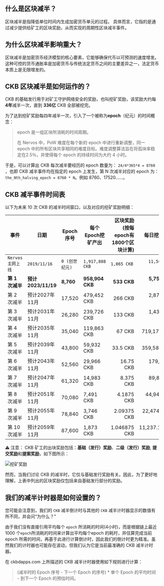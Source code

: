 ## 什么是区块减半？
区块减半是指降低单位时间内生成加密货币单元的过程。 具体而言，它指的是通过减少提供给矿工的区块奖励，从而实现的周期性区块减半事件。

## 为什么区块减半影响重大？
区块减半是加密货币经济模型的核心要素，它能够确保代币以可预测的速度增发。 这种可控的货币通胀率是加密货币与传统法定货币之间的主要差异之一，法定货币本质上是无限增发的。

## CKB 区块减半是如何运作的？

CKB 的基础发行用于对矿工守护网络安全的奖励，也叫挖矿奖励，该奖励大约每**4年**减半一次，直到 **336亿** CKB 全部被挖完。

为了达到挖矿奖励每四年减半一次，引入了一个被称为**epoch**（纪元）的时间概念：

>epoch 是一组区块所消耗的时间周期。
>
>在 Nervos 中，PoW 难度在每个新的 epoch 中进行重新调整，同一 epoch 中的所有区块共享相同的难度目标。难度调整算法旨在将孤块率稳定在2.5％，并使得每个 epoch 的持续时间为大约 4 小时。

于是，可以计算出 CKB 每次减半要经历的 epoch 数量为： `24/4*365*4 = 8760 `，也即 CKB 减半事件均在指定的 epoch 上发生，第 N 次减半对应的 epoch 为：
`the_Nth_halving_epoch = 8760 * N`。例如 8760、17520……。

## CKB 减半事件时间表

以下为未来 10 次 CKB 的减半时间窗口，以及对应的挖矿奖励明细：


|事件              |日期                  |Epoch序号     |每个Epoch挖矿产出     |区块奖励(按每epoch有1800个区块计算)|每日挖矿产出  |这期间累计挖矿产出|
|-------------------|----------------------|------------------|-----------------|------------------:|------------------:|---------------------------:|
|`Nervos 主网上线`    |`2019/11/16`      |`0 (创世纪元)` |`1,917,808 CKB`    |`1,065 CKB `         |`11,506,849 CKB`     |`16,800,000,000 CKB`          |
|**第 1 次减半**  |**预计2023/11/19**|**8,760**     |**958,904 CKB**  |**533 CKB**        |**5,753,424 CKB**  |**8,400,000,000 CKB**       |
|第 2 次减半     |预计2027年11月|17,520            |479,452 CKB      |266 CKB            |2,876,712 CKB      |4,200,000,000 CKB           |
|第 3 次减半        |预计2031年11月|26,280            |239,726 CKB      |133 CKB            |1,438,356 CKB      |2,100,000,000 CKB           |
|第 4 次减半        |预计2035年11月|35,040            |119,863 CKB      |67 CKB             |719,178 CKB        |1,050,000,000 CKB           |
|第 5 次减半         |预计2039年11月|43,800            |59,932 CKB       |33.5 CKB        |359,589 CKB    |525,000,000 CKB             |
|第 6 次减半         |预计2043年11月|52,560            |29,966 CKB       |16.75 CKB        |179,794.5 CKB    |262,500,000 CKB             |
|第 7 次减半         |预计2047年11月|61,320            |14,983 CKB       |8.375 CKB         |89,897.25 CKB    |131,250,000 CKB             |
|第 8 次减半         |预计2051年11月|70,080            |7,491 CKB        |4.1875 CKB         |44,948.625 CKB     |65,625,000 CKB              |
|第 9 次减半         |预计2055年11月|78,840            |3,746 CKB        |2.09375 CKB         |22,474.3125 CKB     |32,812,500 CKB              |
|第 10 次减半       |预计2059年11月|87,600            |1,873 CKB        |1.046875 CKB         |11,237.15625 CKB     |16,406,250 CKB              |


⚠️ 注意： CKB 矿工的出块奖励包括：**基础（发行）奖励**、**二级（发行）奖励**, **提交奖励**和**提案奖励**，如下图所示：

![挖矿奖励](markdown/block-rewards-zh.png)

然而，当我们讨论 CKB 的减半时，它仅与基础发行奖励有关。因此，为了更好地理解，上表中列出的区块奖励仅包括来自基础发行部分的奖励。

## 我们的减半计时器是如何设置的？
您可能会注意到，我们的 `CKB` 减半倒计时与其他的 `CKB` 减半计时器显示的数值有所不同，并会问“为什么？”

由于我们没有直接引用平均每个 `epoch` 所消耗的时间(4小时)，而是根据链上最近 1000 个`epoch`所消耗的时间来计算出平均每个epoch 的耗时，并估算完成当前 epoch 所需的时间，再基于此进行计算倒计时，因此我们的倒计时更为精准。虽然我们的计时器也可能存在波动，但我们认为它是当前最准确的 CKB 减半计时器。

在 ckbdapps.com 上所描述的 CKB 减半计时器使用如下规则进行计算：

>(减半时的 Epoch 序号 - 下一个 Epoch 的序号) * 单个 Epoch 的平均时间 - 到下一个 Epoch 的预估时间。
